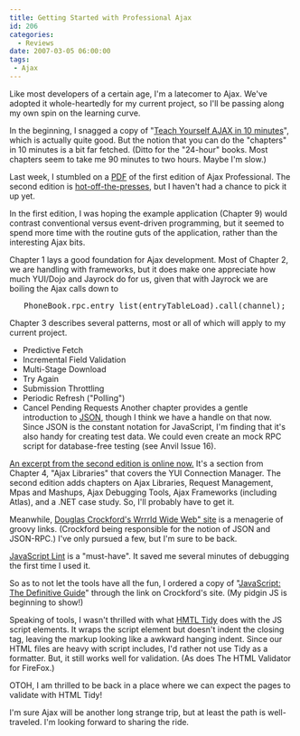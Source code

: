 ```yaml
---
title: Getting Started with Professional Ajax
id: 206
categories:
  - Reviews
date: 2007-03-05 06:00:00
tags:
 - Ajax
---
```


Like most developers of a certain age, I'm a latecomer to Ajax. We've adopted it whole-heartedly for my current project, so I'll be passing along my own spin on the learning curve.

In the beginning, I snagged a copy of "[Teach Yourself AJAX in 10 minutes](http://www.blogger.com/post-create.g?blogID=5208774)", which is actually quite good. But the notion that you can do the "chapters" in 10 minutes is a bit far fetched. (Ditto for the "24-hour" books. Most chapters seem to take me 90 minutes to two hours. Maybe I'm slow.)

Last week, I stumbled on a [PDF](http://www.ebook.gen.tr/ajax/Professional%20Ajax%20Php.pdf) of the first edition of Ajax Professional. The second edition is
[
hot-off-the-presses](http://www.amazon.com/exec/obidos/tg/detail/-/0470109491/husteddotcom-20), but I haven't had a chance to pick it up yet.

In the first edition, I was hoping the example application (Chapter 9) would contrast conventional versus event-driven programming, but it seemed to spend more time with the routine guts of the application, rather than the interesting Ajax bits.

Chapter 1 lays a good foundation for Ajax development. Most of Chapter 2, we are handling with frameworks, but it does make one appreciate how much YUI/Dojo and Jayrock do for us, given that with Jayrock we are boiling the Ajax calls down to
<pre>   PhoneBook.rpc.entry_list(entryTableLoad).call(channel);</pre>
Chapter 3 describes several patterns, most or all of which will apply
to my current project.

*   Predictive Fetch
*   Incremental Field Validation
*   Multi-Stage Download
*   Try Again
*   Submission Throttling
*   Periodic Refresh ("Polling")
*   Cancel Pending Requests
Another chapter provides a gentle introduction to [JSON](http://json.org/), though I think we have a handle on that now. Since JSON is the constant notation for
JavaScript, I'm finding that it's also handy for creating test data.
We could even create an mock RPC script for database-free testing (see
Anvil Issue 16).

[An excerpt from the second edition is online now.](http://yuiblog.com/assets/proajax.pdf) It's a section from Chapter 4, "Ajax Libraries" that covers the YUI Connection Manager. The second edition adds chapters on Ajax Libraries, Request Management, Mpas and Mashups, Ajax Debugging Tools, Ajax Frameworks (including Atlas), and a .NET case study. So, I'll probably have to get it.

Meanwhile, [Douglas Crockford's Wrrrld Wide Web" site](http://www.crockford.com/) is a menagerie of groovy links. (Crockford being responsible for the notion of JSON and JSON-RPC.) I've only pursued a few, but I'm sure to be back.

[JavaScript Lint](http://www.javascriptlint.com/) is a "must-have". It saved me several minutes of debugging the first time I used it.

So as to not let the tools have all the fun, I ordered a copy
of "[JavaScript: The Definitive Guide](http://www.amazon.com/exec/obidos/tg/detail/-/0596101996/husteddotcom-20)" through the link on Crockford's
site. (My pidgin JS is beginning to show!)

Speaking of tools, I wasn't thrilled with what [HMTL Tidy](http://www.w3.org/People/Raggett/tidy/) does with the JS script
elements. It wraps the script element but doesn't indent the closing tag, leaving the markup looking like a awkward hanging indent. Since our HTML files are heavy with script includes, I'd rather not use Tidy as a formatter. But, it still works well for validation. (As does The HTML Validator for FireFox.)

OTOH, I am thrilled to be back in a place where we can expect the pages to validate with HTML Tidy!

I'm sure Ajax will be another long strange trip, but at least the path is well-traveled. I'm looking forward to sharing the ride.